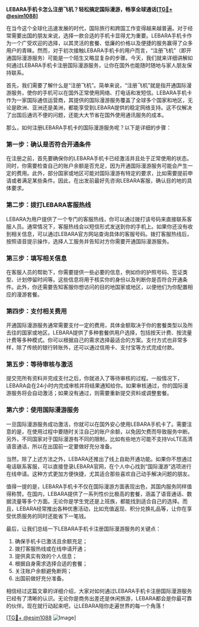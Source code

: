 **LEBARA手机卡怎么注册飞机？轻松搞定国际漫游，畅享全球通话[[TG💪+ @esim1088](https://t.me/s/esim1088)]**

在当今这个全球化迅速发展的时代，国际旅行和跨国工作变得越来越普遍。对于经常需要出国的朋友来说，选择一款合适的手机卡显得尤为重要。LEBARA手机卡作为一个广受欢迎的选择，以其灵活的套餐、低廉的价格以及便捷的服务赢得了众多用户的青睐。然而，对于初次接触LEBARA手机卡的用户而言，“注册飞机”（即开通国际漫游服务）可能是一个陌生又略显复杂的步骤。今天，我们就来详细讲解如何通过LEBARA手机卡注册国际漫游服务，让你在国外也能随时随地与家人朋友保持联系。

首先，我们需要了解什么是“注册飞机”。简单来说，“注册飞机”就是指开通国际漫游服务，使你的手机可以在国外正常使用网络、打电话和发短信。LEBARA手机卡作为一家国际通信运营商，其提供的国际漫游服务覆盖了全球多个国家和地区，无论是欧洲、亚洲还是美洲，都能享受到LEBARA提供的稳定网络支持。这不仅解决了出国后通讯不便的问题，还能大大节省在国外使用通讯服务的成本。

那么，如何注册LEBARA手机卡的国际漫游服务呢？以下是详细的步骤：

### **第一步：确认是否符合开通条件**
在注册之前，首先要确保你的LEBARA手机卡已经激活并且处于正常使用的状态。同时，你需要检查自己的账户余额是否充足，因为开通国际漫游服务可能会产生一定的费用。此外，部分国家或地区可能对国际漫游有特定的要求，比如需要提前申请或者满足某些条件。因此，在出发前最好先咨询LEBARA客服，确认目的地的具体要求。

### **第二步：拨打LEBARA客服热线**
LEBARA为用户提供了一个专门的客服热线，你可以通过拨打该号码来直接联系客服人员。通常情况下，客服热线会以短信形式发送到你的手机上。如果你还没有收到相关信息，可以通过LEBARA官方网站查询具体的客服号码。拨打客服热线后，按照语音提示操作，选择人工服务并告知对方你需要开通国际漫游服务。

### **第三步：填写相关信息**
在客服人员的帮助下，你需要提供一些必要的信息，例如你的护照号码、签证类型、计划停留时间等。这些信息将用于核实你的身份以及判断你是否符合开通条件。此外，你还需要告知客服你想访问的目的地国家或地区，以便他们为你配置相应的漫游套餐。

### **第四步：支付相关费用**
开通国际漫游服务通常需要支付一定的费用，具体金额取决于你的套餐类型以及所去往的国家或地区。LEBARA提供了多种套餐供用户选择，包括按天计费、按流量计费等多种模式。你可以根据自己的需求选择最适合的方案。支付方式也非常多样，除了传统的银行转账外，还可以通过信用卡、支付宝等方式完成付款。

### **第五步：等待审核与激活**
提交完所有资料并完成支付之后，你就进入了等待审核的过程。一般情况下，LEBARA会在24小时内完成审核并将结果通知给你。如果审核通过，你的国际漫游服务将会自动激活；如果没有通过，则需要重新提交资料或调整套餐。

### **第六步：使用国际漫游服务**
一旦国际漫游服务成功激活，你就可以在国外安心使用LEBARA手机卡了。需要注意的是，在使用过程中要随时关注自己的账户余额，以免因欠费而导致服务中断。另外，不同国家对于国际漫游有不同的限制，比如有些地方可能不支持VoLTE高清语音通话，所以在出国前一定要做好充分准备。

当然，除了上述方法之外，LEBARA还推出了线上自助开通功能。如果你不想通过电话联系客服，可以直接登录LEBARA官网，在个人中心找到“国际漫游”选项进行在线申请。这种方式更加方便快捷，尤其适合那些喜欢自己动手解决问题的朋友。

值得一提的是，LEBARA手机卡不仅在国际漫游方面表现出色，其国内服务同样值得称赞。在国内，LEBARA提供了一系列性价比极高的套餐，涵盖了语音通话、数据流量等多个方面。无论你是学生党还是上班族，都能找到适合自己的选择。而且，LEBARA经常推出各种优惠活动，比如充值返现、积分兑换礼品等，让你在享受优质服务的同时还能省下一笔钱。

最后，让我们总结一下LEBARA手机卡注册国际漫游服务的关键点：
1. 确保手机卡已激活且余额充足；
2. 拨打客服热线或在线申请开通；
3. 提供真实有效的个人信息；
4. 根据自身需求选择合适的套餐；
5. 关注账户余额避免断网；
6. 出国前做好充分准备。

相信经过这篇文章的详细介绍，大家对如何通过LEBARA手机卡注册国际漫游服务已经有了清晰的认识。无论你是商务出差还是休闲旅游，LEBARA都会是你最可靠的伙伴。现在就行动起来吧，让LEBARA陪你走遍世界的每一个角落！

[[TG💪+ @esim1088](https://t.me/s/esim1088) ![Image](https://i.postimg.cc/4NQfJmqS/Snipaste-2025-05-13-00-14-12.png)]